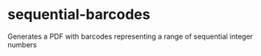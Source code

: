 # sequential-barcodes
Generates a PDF with barcodes representing a range of sequential integer numbers

